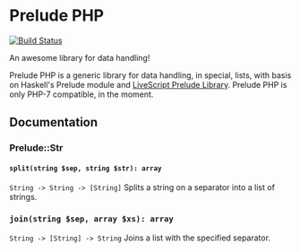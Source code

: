 # Prelude PHP

[![Build Status](https://travis-ci.org/haskellcamargo/prelude-php.svg?branch=master)](https://travis-ci.org/haskellcamargo/prelude-php)

An awesome library for data handling!

Prelude PHP is a generic library for data handling, in special, lists, with
basis on Haskell's Prelude module and [LiveScript Prelude Library](https://github.com/gkz/prelude-ls).
Prelude PHP is only PHP-7 compatible, in the moment.

## Documentation

### Prelude::Str

#### `split(string $sep, string $str): array`

`String -> String -> [String]`
Splits a string on a separator into a list of strings.

### `join(string $sep, array $xs): array`

`String -> [String] -> String`
Joins a list with the specified separator.

